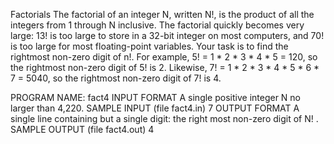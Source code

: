 Factorials
The factorial of an integer N, written N!, is the product of all the integers from 1 through N inclusive. The factorial quickly becomes very large: 13! is too large to store in a 32-bit integer on most computers, and 70! is too large for most floating-point variables. Your task is to find the rightmost non-zero digit of n!. For example, 5! = 1 * 2 * 3 * 4 * 5 = 120, so the rightmost non-zero digit of 5! is 2. Likewise, 7! = 1 * 2 * 3 * 4 * 5 * 6 * 7 = 5040, so the rightmost non-zero digit of 7! is 4.

PROGRAM NAME: fact4
INPUT FORMAT
A single positive integer N no larger than 4,220.
SAMPLE INPUT (file fact4.in)
7
OUTPUT FORMAT
A single line containing but a single digit: the right most non-zero digit of N! .
SAMPLE OUTPUT (file fact4.out)
4
